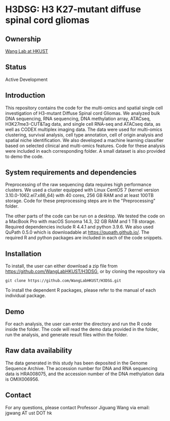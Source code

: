 # H3DSG: H3 K27-mutant diffuse spinal cord gliomas

## Ownership
[Wang Lab at HKUST](http://wang-lab.ust.hk/)

## Status
Active Development

## Introduction

This repository contains the code for the multi-omics and spatial single cell investigation of H3-mutant Diffuse Spinal cord Gliomas. We analyzed bulk DNA sequencing, RNA sequencing, DNA methylation array, ATACseq, H3K27me3-CUT&Tag data, and single cell RNA-seq and ATACseq data, as well as CODEX multiplex imaging data. The data were used for multi-omics clustering, survival analysis, cell type annotation, cell of origin analysis and spatial niche identification. We also developed a machine learning classifier based on selected clinical and multi-omics features. Code for these analysis were included in each corresponding folder. A small dataset is also provided to demo the code.

## System requirements and dependencies
Preprocessing of the raw sequencing data requires high performance clusters. We used a cluster equipped with Linux CentOS 7 (kernel version 3.10.0-1062.el7.x86_64) with 40 cores, 256 GB RAM and at least 100TB storage. Code for these preprocessing steps are in the "Preprocessing" folder.

The other parts of the code can be run on a desktop. We tested the code on a MacBook Pro with macOS Sonoma 14.3, 32 GB RAM and 1 TB storage. Required dependencies include R 4.4.1 and python 3.9.6. We also used QuPath 0.5.0 which is downloadable at https://qupath.github.io/. The required R and python packages are included in each of the code snippets.

## Installation

To install, the user can either download a zip file from https://github.com/WangLabHKUST/H3DSG, or by cloning the repository via
```
git clone https://github.com/WangLabHKUST/H3DSG.git
```
To install the dependent R packages, please refer to the manual of each individual package.

## Demo
For each analysis, the user can enter the directory and run the R code inside the folder. The code will read the demo data provided in the folder, run the analysis, and generate result files within the folder.

## Raw data availability
The data generated in this study has been deposited in the Genome Sequence Archive. The accession number for DNA and RNA sequencing data is HRA008075, and the accession number of the DNA methylation data is OMIX006956.

## Contact
For any questions, please contact Professor Jiguang Wang via email: jgwang AT ust DOT hk
